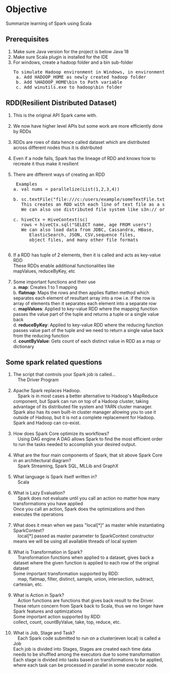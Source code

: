 # Objective

Summarize learning of Spark using Scala

## Prerequisites

1. Make sure Java version for the project is below Java 18
2. Make sure Scala plugin is installed for the IDE
3. For windows, create a hadoop folder and a bin sub-folder
    <pre>To simulate Hadoop environment in Windows, in environment variable
    a. Add HADOOP_HOME as newly created hadoop folder
    b. Add %HADOOP_HOME\bin to Path variable
    c. Add winutils.exe to hadoop\bin folder</pre>

## RDD(Resilient Distributed Dataset)

1. This is the original API Spark came with. <br><br>
2. We now have higher level APIs but some work are more efficiently done by RDDs <br><br>
3. RDDs are rows of data hence called dataset which are distributed across different nodes thus it is distributed <br><br>
4. Even if a node fails, Spark has the lineage of RDD and knows how to recreate it thus make it resilient <br><br>
5. There are different ways of creating an RDD
   <pre> Examples
   a. val nums = parallelize(List(1,2,3,4))
   
   b. sc.textFile("file:///c:/users/example/someTextFile.txt")
      This creates an RDD with each line of text file as a separate row
      We can also use distributed file system like s3n:// or hdfs://
   
   c. hiveCtx = HiveContext(sc) 
      rows = hiveCtx.sql("SELECT name, age FROM users")
      We can also load data from JDBC, Cassandra, HBase, 
         ElasticSearch, JSON, CSV,sequence files, 
         object files, and many other file formats </pre> <br>
6. If a RDD has tuple of 2 elements, then it is called and acts as key-value RDD <br>
   These RDDs enable additional functionalities like <br>
   mapValues, reduceByKey, etc <br><br>
7. Some important functions and their use <br>
   a. <strong>map</strong>: Creates 1 to 1 mapping <br>
   b. <strong>flatmap</strong>: Maps the rows and then applies flatten method which separates each element of resultant array into a row
   i.e. if the row is array of elements then it separates each element into a separate row <br>
   c. <strong>mapValues</strong>: Applied to key-value RDD where the mapping function passes the value part of the tuple
   and returns a tuple or a single value back <br>
   d. <strong>reduceByKey</strong>: Applied to key-value RDD where the reducing function passes value part of the tuple
   and we need to return a single value back from the reducing function <br>
   d. <strong>countByValue</strong>: Gets count of each distinct value in RDD as a map or dictionary
   
## Some spark related questions

1. The script that controls your Spark job is called... <br>
   &emsp;The Driver Program
   <br><br>
2. Apache Spark replaces Hadoop. <br>
   &emsp;Spark is in most cases a better alternative to Hadoop's MapReduce component,
   but Spark can run on top of a Hadoop cluster, taking advantage of its distributed file system and YARN cluster manager.
   Spark also has its own built-in cluster manager allowing you to use it outside of Hadoop,
   but it is not a complete replacement for Hadoop. Spark and Hadoop can co-exist.
   <br><br>
3. How does Spark Core optimize its workflows? <br>
   &emsp;Using DAG engine
   A DAG allows Spark to find the most efficient order to run the tasks needed to accomplish your desired output.
   <br><br>
4. What are the four main components of Spark, that sit above Spark Core in an architectural diagram? <br>
&emsp;Spark Streaming, Spark SQL, MLLib and GraphX
   <br><br>
5. What language is Spark itself written in? <br>
   &emsp;Scala <br><br>
6. What is Lazy Evaluation? <br>
   &emsp;Spark does not evaluate until you call an action no matter how many transformations you have applied <br>
   Once you call an action, Spark does the optimizations and then executes the operations <br><br>
7. What does it mean when we pass "local[\*]" as master while instantiating SparkContext? <br>
   &emsp;local[\*] passed as master parameter to SparkContext constructor means 
   we will be using all available threads of local system <br><br>
8. What is Transformation in Spark? <br>
   &emsp;Transformation functions when applied to a dataset, gives back a dataset where the given function
   is applied to each row of the original dataset <br>
   Some important transformation supported by RDD: <br>
   &emsp;map, flatmap, filter, distinct, sample, union, intersection, subtract, cartesian, etc. <br><br>
9. What is Action in Spark? <br>
   &emsp;Action functions are functions that gives back result to the Driver. These return concern from Spark back to Scala,
   thus we no longer have Spark features and optimizations <br>
   Some important action supported by RDD: <br>
   collect, count, countByValue, take, top, reduce, etc. <br><br>
10. What is Job, Stage and Task? <br>
   &emsp;Each Spark code submitted to run on a cluster(even local) is called a Job <br>
   Each job is divided into Stages, Stages are created each time data needs to be shuffled among the executors 
   due to some transformation <br>
   Each stage is divided into tasks based on transformations to be applied, where each task can be processed in 
   parallel in some executor node.